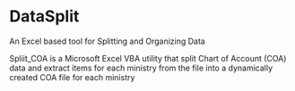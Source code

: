 # DataSplit
An Excel based tool for Splitting and Organizing Data

Spliit_COA is a Microsoft Excel VBA utility that split Chart of Account (COA) 
data and extract items for each ministry from the file into a dynamically created COA file for each ministry
